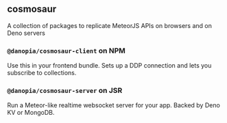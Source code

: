 ## cosmosaur

A collection of packages to replicate MeteorJS APIs on browsers and on Deno servers

### `@danopia/cosmosaur-client` on NPM

Use this in your frontend bundle. Sets up a DDP connection and lets you subscribe to collections.

### `@danopia/cosmosaur-server` on JSR

Run a Meteor-like realtime websocket server for your app. Backed by Deno KV or MongoDB.

